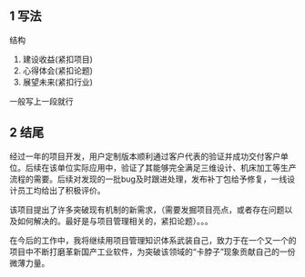## 1 写法

结构

1. 建设收益(紧扣项目)
2. 心得体会(紧扣论题)
3. 展望未来(紧扣行业)

一般写上一段就行



## 2 结尾

经过一年的项目开发，用户定制版本顺利通过客户代表的验证并成功交付客户单位。后续在该单位实际应用中，验证了其能够完全满足三维设计、机床加工等生产流程的需要。后续对发现的一批bug及时跟进处理，发布补丁包给予修复，一线设计员工均给出了积极评价。

该项目提出了许多突破现有机制的新需求，（需要发掘项目亮点，或者存在问题以及如何解决的。最好是与项目管理相关的，紧扣论题）。。。

在今后的工作中，我将继续用项目管理知识体系武装自己，致力于在一个又一个的项目中不断打磨革新国产工业软件，为突破该领域的“卡脖子”现象贡献自己的一份微薄力量。


